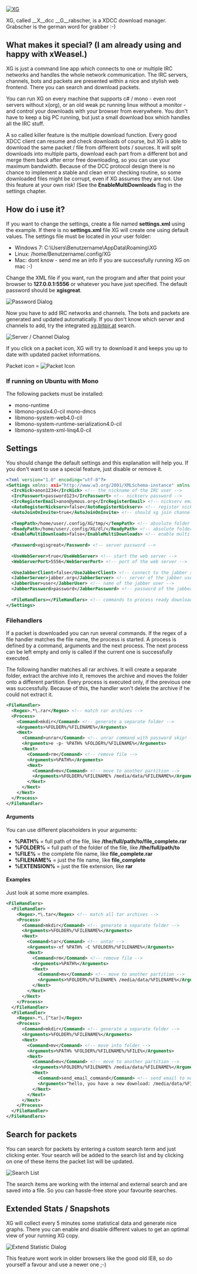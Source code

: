 [![XG](http://xg.bitpir.at/images/xg_bw.png)](http://www.larsformella.de/lang/en/portfolio/programme-software/xg)

XG, called __X__dcc __G__rabscher, is a XDCC download manager. Grabscher is the german word for grabber :-)

## What makes it special? (I am already using and happy with xWeasel.)
XG is just a command line app which connects to one or multiple IRC networks and handles the whole network communication. The IRC servers, channels, bots and packets are presented within a nice and stylish web frontend. There you can search and download packets.

You can run XG on every machine that supports c# / mono - even root servers without x(org), or an old weak pc running linux without a monitor - and control your downloads with your browser from everywhere. You don't have to keep a big PC running, but just a small download box which handles all the IRC stuff.

A so called killer feature is the multiple download function. Every good XDCC client can resume and check downloads of course, but XG is able to download the same packet / file from different bots / sources. It will split downloads into multiple parts, download each part from a different bot and merge them back after error free downloading, so you can use your maximum bandwidth. Because of the DCC protocol design there is no chance to implement a stable and clean error checking routine, so some downloaded files might be corrupt, even if XG assumes they are not. Use this feature at your own risk! (See the __EnableMultiDownloads__ flag in the settings chapter.

## How do i use it?
If you want to change the settings, create a file named __settings.xml__ using the example. If there is no __settings.xml__ file XG will create one using default values. The settings file must be located in your user folder:

* Windows 7: C:\Users\Benutzername\AppData\Roaming\XG
* Linux: /home/Benutzername/.config/XG
* Mac: dont know - send me an info if you are successfully running XG on mac :-)


Change the XML file if you want, run the program and after that point your browser to __127.0.0.1:5556__ or whatever you have just specified. The default password should be __xgisgreat__.

![Password Dialog](http://xg.bitpir.at/images/help/password_dialog.png)

Now you have to add IRC networks and channels. The bots and packets are generated and updated automatically. If you don't know which server and channels to add, try the integrated [xg.bitpir.at](http://xg.bitpir.at) search.

![Server / Channel Dialog](http://xg.bitpir.at/images/help/server_channel_dialog.png)

If you click on a packet icon, XG will try to download it and keeps you up to date with updated packet informations.

Packet icon = ![Packet Icon](http://xg.bitpir.at/images/help/packet_icon.png)

### If running on Ubuntu with Mono

The following packets must be installed:

* mono-runtime
* libmono-posix4.0-cil mono-dmcs
* libmono-system-web4.0-cil
* libmono-system-runtime-serialization4.0-cil
* libmono-system-xml-linq4.0-cil

## Settings

You should change the default settings and this explanation will help you. If you don't want to use a special feature, just disable or remove it.

```xml
<?xml version="1.0" encoding="utf-8"?>
<Settings xmlns: xsi="http://www.w3.org/2001/XMLSchema-instance" xmlns: xsd="http://www.w3.org/2001/XMLSchema">
  <IrcNick>anon1234</IrcNick> <!-- the nickname of the IRC user -->
  <IrcPasswort>password123</IrcPasswort> <!-- nickserv password -->
  <IrcRegisterEmail>anon@ymous.org</IrcRegisterEmail> <!-- nickserv email -->
  <AutoRegisterNickserv>false</AutoRegisterNickserv> <!-- register nick if he does not exist -->
  <AutoJoinOnInvite>true</AutoJoinOnInvite> <!-- should xg join channels on invite -->
  
  <TempPath>/home/user/.config/XG/tmp/</TempPath> <!-- absolute folder of the temporary download folder -->
  <ReadyPath>/home/user/.config/XG/dl/</ReadyPath> <!-- absolute folder for ready downloads -->
  <EnableMultiDownloads>false</EnableMultiDownloads> <!-- enable multi bot dl feature -->
  
  <Password>xgisgreat</Password> <!-- server password -->
  
  <UseWebServer>true</UseWebServer> <!-- start the web server -->
  <WebServerPort>5556</WebServerPort> <!-- port of the web server -->
  
  <UseJabberClient>false</UseJabberClient> <!-- connect to the jabber server -->
  <JabberServer>jabber.org</JabberServer> <!-- server of the jabber user -->
  <JabberUser>user</JabberUser> <!-- name of the jabber user -->
  <JabberPassword>password</JabberPassword> <!-- password of the jabber user -->
  
  <FileHandlers></FileHandlers> <!-- commands to process ready downloads - see next chapter -->
</Settings>
```

### Filehandlers

If a packet is downloaded you can run several commands. If the regex of a file handler matches the file name, the process is started. A process is defined by a command, arguments and the next process. The next process can be left empty and only is called if the current one is successfully executed.

The following handler matches all rar archives. It will create a separate folder, extract the archive into it, removes the archive and moves the folder onto a different partition. Every process is executed only, if the previous one was successfully. Because of this, the handler won't delete the archive if he could not extract it.

```xml
<FileHandler>
  <Regex>.*\.rar</Regex> <!-- match rar archives -->
  <Process>
    <Command>mkdir</Command> <!-- generate a separate folder -->
    <Arguments>%FOLDER%/%FILENAME%</Arguments>
    <Next>
      <Command>unrar</Command> <!-- unrar command with password skip! -->
      <Arguments>e -p- %PATH% %FOLDER%/%FILENAME%</Arguments>
      <Next>
        <Command>rm</Command> <!-- remove file -->
        <Arguments>%PATH%</Arguments>
        <Next>
          <Command>mv</Command> <!-- move to another partition -->
          <Arguments>%FOLDER%/%FILENAME% /media/data/%FILENAME%</Arguments>
        </Next>
      </Next>
    </Next>
  </Process>
</FileHandler>
```

#### Arguments

You can use different placeholders in your arguments:

* __%PATH%__ = full path of the file, like __/the/full/path/to/file_complete.rar__
* __%FOLDER%__ = full path of the folder of the file, like __/the/full/path/to__
* __%FILE%__ = the complete file name, like __file_complete.rar__
* __%FILENAME%__ = just the file name, like __file_complete__
* __%EXTENSION%__ = just the file extension, like __rar__

#### Examples

Just look at some more examples.

```xml
<FileHandlers>
  <FileHandler>
    <Regex>.*\.tar</Regex> <!-- match all tar archives -->
    <Process>
      <Command>mkdir</Command> <!-- generate a separate folder -->
      <Arguments>%FOLDER%/%FILENAME%</Arguments>
      <Next>
        <Command>tar</Command> <!-- untar -->
        <Arguments>-xf %PATH% -C %FOLDER%/%FILENAME%</Arguments>
        <Next>
          <Command>rm</Command> <!-- remove file -->
          <Arguments>%PATH%</Arguments>
          <Next>
            <Command>mv</Command> <!-- move to another partition -->
            <Arguments>%FOLDER%/%FILENAME% /media/data/%FILENAME%</Arguments>
          </Next>
        </Next>
      </Next>
    </Process>
  </FileHandler>
  <FileHandler>
    <Regex>.*\.[^tar]</Regex>
    <Process>
      <Command>mkdir</Command> <!-- generate a separate folder -->
      <Arguments>%FOLDER%/%FILENAME%</Arguments>
      <Next>
        <Command>mv</Command> <!-- move into folder -->
        <Arguments>%PATH% %FOLDER%/%FILENAME%/%FILE%</Arguments>
        <Next>
          <Command>mv</Command> <!-- move to another partition -->
          <Arguments>%FOLDER%/%FILENAME% /media/data/%FILENAME%</Arguments>
          <Next>
            <Command>send_email_command</Command> <!-- send email to notify -->
            <Arguments>"hello, you have a new download: /media/data/%FILENAME%"</Arguments>
          </Next>
        </Next>
      </Next>
    </Process>
  </FileHandler>
</FileHandlers>
```
## Search for packets

You can search for packets by entering a custom search term and just clicking enter. Your search will be added to the search list and by clicking on one of these items the packet list will be updated.

![Search List](http://xg.bitpir.at/images/help/search_list.png)

The search items are working with the internal and external search and are saved into a file. So you can hassle-free store your favourite searches.

## Extended Stats / Snapshots

XG will collect every 5 minutes some statistical data and generate nice graphs. There you can enable and disable different values to get an optimal view of your running XG copy.

![Extend Statistic Dialog](http://xg.bitpir.at/images/help/snapshots.png)

This feature wont work in older browsers like the good old IE8, so do yourself a favour and use a newer one ;-)
